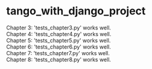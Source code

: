 # tango_with_django_project

Chapter 3: 'tests_chapter3.py' works well.\
Chapter 4: 'tests_chapter4.py' works well.\
Chapter 5: 'tests_chapter5.py' works well.\
Chapter 6: 'tests_chapter6.py' works well.\
Chapter 7: 'tests_chapter7.py' works well.\
Chapter 8: 'tests_chapter8.py' works well.